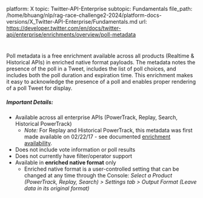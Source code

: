 platform: X
topic: Twitter-API-Enterprise
subtopic: Fundamentals
file_path: /home/bhuang/nlp/rag-race-challenge2-2024/platform-docs-versions/X_Twitter-API-Enterprise/Fundamentals.md
url: https://developer.twitter.com/en/docs/twitter-api/enterprise/enrichments/overview/poll-metadata


# 

Poll metadata is a free enrichment available across all products (Realtime & Historical APIs) in enriched native format payloads. The metadata notes the presence of the poll in a Tweet, includes the list of poll choices, and includes both the poll duration and expiration time. This enrichment makes it easy to acknowledge the presence of a poll and enables proper rendering of a poll Tweet for display.

##### Important Details:

* Available across all enterprise APIs (PowerTrack, Replay, Search, Historical PowerTrack)
    * _Note:_ For Replay and Historical PowerTrack, this metadata was first made available on 02/22/17 - see documented [enrichment availability](https://developer.twitter.com/content/developer-twitter/en/docs/tweets/batch-historical/guides/hpt-timeline).
* Does not include vote information or poll results
* Does not currently have filter/operator support
* Available in **enriched native format** only
    * Enriched native format is a user-controlled setting that can be changed at any time through the Console: _Select a Product (PowerTrack, Replay, Search) > Settings tab > Output Format (Leave data in its original format)_